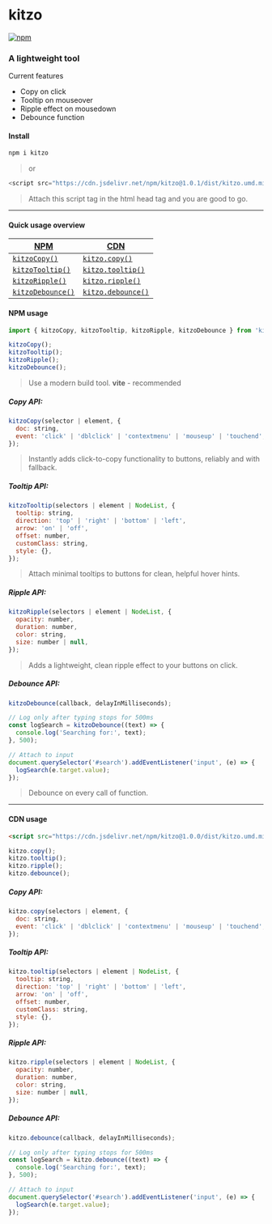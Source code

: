 # kitzo

[![npm](https://img.shields.io/npm/v/kitzo)](https://www.npmjs.com/package/kitzo)

### A lightweight tool

Current features

- Copy on click
- Tooltip on mouseover
- Ripple effect on mousedown
- Debounce function

#### Install

```bash
npm i kitzo
```

> or

```javascript
<script src="https://cdn.jsdelivr.net/npm/kitzo@1.0.1/dist/kitzo.umd.min.js"></script>
```

> Attach this script tag in the html head tag and you are good to go.

---

#### Quick usage overview

| [NPM](#npm-usage)                | [CDN](#cdn-usage)                     |
| -------------------------------- | ------------------------------------- |
| [`kitzoCopy()`](#copy-api)       | [`kitzo.copy()`](#copy-api-1)         |
| [`kitzoTooltip()`](#tooltip-api) | [`kitzo.tooltip()`](#tooltip-api-1)   |
| [`kitzoRipple()`](#ripple-api)   | [`kitzo.ripple()`](#ripple-api-1)     |
| [`kitzoDebounce()`](#debounce)   | [`kitzo.debounce()`](#debounce-api-1) |

#### NPM usage

```javascript
import { kitzoCopy, kitzoTooltip, kitzoRipple, kitzoDebounce } from 'kitzo';
```

```javascript
kitzoCopy();
kitzoTooltip();
kitzoRipple();
kitzoDebounce();
```

> Use a modern build tool. **vite** - recommended

##### Copy API:

```javascript
kitzoCopy(selector | element, {
  doc: string,
  event: 'click' | 'dblclick' | 'contextmenu' | 'mouseup' | 'touchend',
});
```

> Instantly adds click-to-copy functionality to buttons, reliably and with fallback.

##### Tooltip API:

```javascript
kitzoTooltip(selectors | element | NodeList, {
  tooltip: string,
  direction: 'top' | 'right' | 'bottom' | 'left',
  arrow: 'on' | 'off',
  offset: number,
  customClass: string,
  style: {},
});
```

> Attach minimal tooltips to buttons for clean, helpful hover hints.

##### Ripple API:

```javascript
kitzoRipple(selectors | element | NodeList, {
  opacity: number,
  duration: number,
  color: string,
  size: number | null,
});
```

> Adds a lightweight, clean ripple effect to your buttons on click.

##### Debounce API:

```javascript
kitzoDebounce(callback, delayInMilliseconds);
```

```javascript
// Log only after typing stops for 500ms
const logSearch = kitzoDebounce((text) => {
  console.log('Searching for:', text);
}, 500);

// Attach to input
document.querySelector('#search').addEventListener('input', (e) => {
  logSearch(e.target.value);
});
```

> Debounce on every call of function.

---

#### CDN usage

```html
<script src="https://cdn.jsdelivr.net/npm/kitzo@1.0.0/dist/kitzo.umd.min.js"></script>
```

```javascript
kitzo.copy();
kitzo.tooltip();
kitzo.ripple();
kitzo.debounce();
```

##### Copy API:

```javascript
kitzo.copy(selectors | element, {
  doc: string,
  event: 'click' | 'dblclick' | 'contextmenu' | 'mouseup' | 'touchend',
});
```

##### Tooltip API:

```javascript
kitzo.tooltip(selectors | element | NodeList, {
  tooltip: string,
  direction: 'top' | 'right' | 'bottom' | 'left',
  arrow: 'on' | 'off',
  offset: number,
  customClass: string,
  style: {},
});
```

##### Ripple API:

```javascript
kitzo.ripple(selectors | element | NodeList, {
  opacity: number,
  duration: number,
  color: string,
  size: number | null,
});
```

##### Debounce API:

```javascript
kitzo.debounce(callback, delayInMilliseconds);
```

```javascript
// Log only after typing stops for 500ms
const logSearch = kitzo.debounce((text) => {
  console.log('Searching for:', text);
}, 500);

// Attach to input
document.querySelector('#search').addEventListener('input', (e) => {
  logSearch(e.target.value);
});
```
